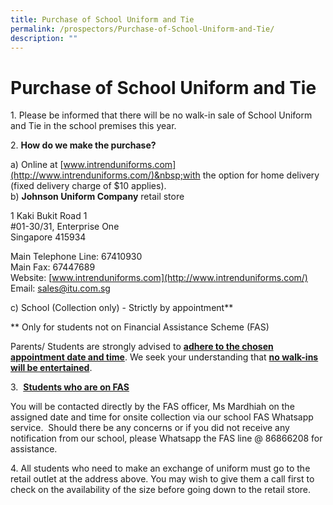 ```yaml
---
title: Purchase of School Uniform and Tie
permalink: /prospectors/Purchase-of-School-Uniform-and-Tie/
description: ""
---
```

Purchase of School Uniform and Tie
==================================

1.&nbsp;Please be informed that there will be no walk-in sale of School Uniform and Tie in the school premises this year.

2.&nbsp;<b>How do we make the purchase?</b>

a)&nbsp;Online at&nbsp;[www.intrenduniforms.com](http://www.intrenduniforms.com/)&nbsp;with the option for home delivery (fixed delivery charge of $10 applies). <br>
b)&nbsp;<b>Johnson Uniform Company</b>&nbsp;retail store

 1 Kaki Bukit Road 1 <br>
 #01-30/31, Enterprise One <br>
 Singapore 415934
 
 Main Telephone Line: 67410930 <br>
Main Fax: 67447689 <br>
Website:&nbsp;[www.intrenduniforms.com](http://www.intrenduniforms.com/) <br>
 Email:&nbsp;sales@itu.com.sg

c)&nbsp;School (Collection only) - Strictly by appointment\*\*

\*\* Only for students not on Financial Assistance Scheme (FAS)  

Parents/ Students are strongly advised to&nbsp;<u><b>adhere to the chosen appointment date and time</b></u>. We seek your understanding that&nbsp;<u><b>no walk-ins will be entertained</b></u>.

3.&nbsp;&nbsp;<u><b>Students who are on FAS</b></u>  

You&nbsp;will be contacted directly by the FAS officer, Ms Mardhiah on the assigned date and time for onsite collection via our school FAS Whatsapp service.&nbsp; Should there be any concerns or if you did not receive any notification from our school, please Whatsapp the FAS line @ 86866208 for assistance.

4\. All students who need to make an exchange of uniform must go to the retail outlet at the address above. You may wish to give them a call first to check on the availability of the size before going down to the retail store.